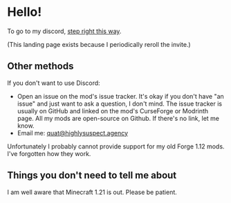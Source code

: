 # Hello!

To go to my discord, [step right this way](https://discord.gg/WUXsbGH).

(This landing page exists because I periodically reroll the invite.)

## Other methods

If you don't want to use Discord:

* Open an issue on the mod's issue tracker. It's okay if you don't have "an issue" and just want to ask a question, I don't mind. The issue tracker is usually on GitHub and linked on the mod's CurseForge or Modrinth page. All my mods are open-source on Github. If there's no link, let me know.
* Email me: [quat@highlysuspect.agency](mailto:quat@highlysuspect.agency)

Unfortunately I probably cannot provide support for my old Forge 1.12 mods. I've forgotten how they work.

## Things you don't need to tell me about

I am well aware that Minecraft 1.21 is out. Please be patient.
